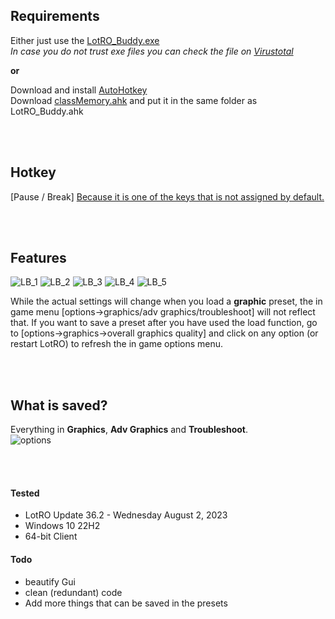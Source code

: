 ## Requirements
Either just use the [LotRO_Buddy.exe](https://github.com/strauss7702/LotRO_Buddy/releases)  
_In case you do not trust exe files you can check the file on [Virustotal](https://www.virustotal.com/gui/home/url)_

**or**

Download and install [AutoHotkey](https://www.autohotkey.com/)  
Download [classMemory.ahk](https://github.com/Kalamity/classMemory) and put it in the same folder as LotRO_Buddy.ahk

<br/><br/>

## Hotkey
[Pause / Break]   [Because it is one of the keys that is not assigned by default.](https://lotro-wiki.com/index.php/User:Taz/Scratchpad-Commands)  

<br/><br/>

## Features
![LB_1](https://github.com/strauss7702/LotRO_Buddy/assets/138319390/8fc147bb-5904-46b0-98d7-c1655b2cf435)
![LB_2](https://github.com/strauss7702/LotRO_Buddy/assets/138319390/78595c8b-0e63-4524-96da-92224649966b)
![LB_3](https://github.com/strauss7702/LotRO_Buddy/assets/138319390/1a136bb0-d057-40ed-8ae4-01ced81a3553)
![LB_4](https://github.com/strauss7702/LotRO_Buddy/assets/138319390/7e26939e-fab2-4846-8190-e2f7dd7e73ac)
![LB_5](https://github.com/strauss7702/LotRO_Buddy/assets/138319390/5aea7e50-0d96-4ed1-8ecc-a68369163447)

While the actual settings will change when you load a **graphic** preset, the in game menu [options->graphics/adv graphics/troubleshoot] will not reflect that. If you want to save a preset after you have used the load function, go to [options->graphics->overall graphics quality] and click on any option (or restart LotRO) to refresh the in game options menu.

<br/><br/>

## What is saved?
Everything in **Graphics**, **Adv Graphics** and **Troubleshoot**.  
![options](https://github.com/strauss7702/LotRO_Buddy/assets/138319390/1da8b7f8-39bb-48fc-89de-b015a9a235f1)  

<br/><br/>

#### Tested
- LotRO Update 36.2 - Wednesday August 2, 2023
- Windows 10 22H2
- 64-bit Client

#### Todo
- beautify Gui
- clean (redundant) code
- Add more things that can be saved in the presets
